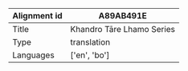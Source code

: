 |Alignment id | A89AB491E
| --- | --- 
|Title | Khandro Tāre Lhamo Series 
|Type | translation
|Languages | ['en', 'bo']